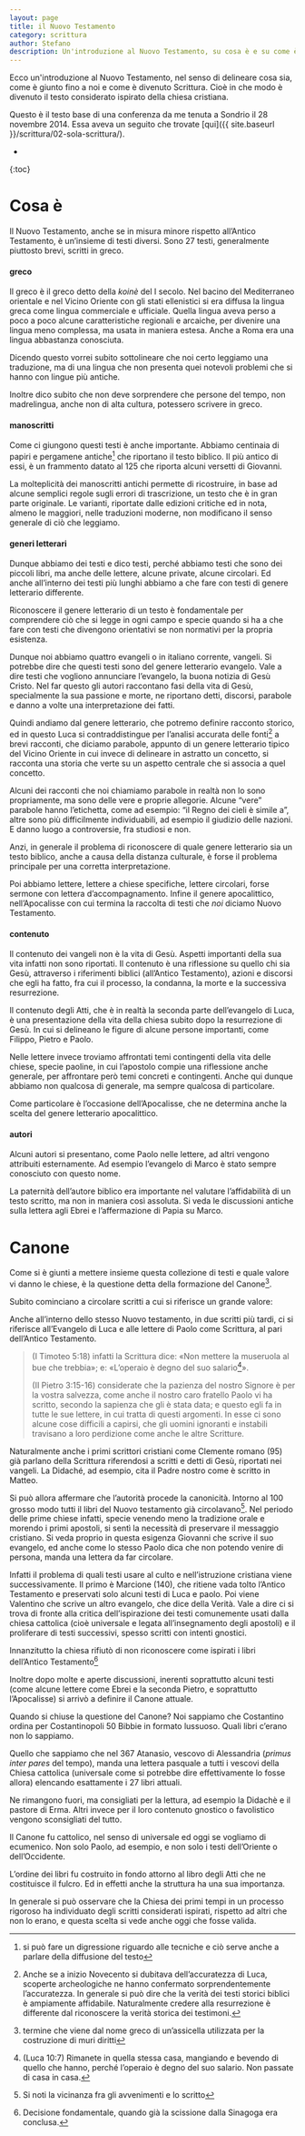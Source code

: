 ```yaml
---
layout: page
title: il Nuovo Testamento
category: scrittura
author: Stefano
description: Un'introduzione al Nuovo Testamento, su cosa è e su come è divenuto Scrittura
---
```


Ecco un'introduzione al Nuovo Testamento, nel senso di delineare cosa sia, come è giunto fino a noi e come è divenuto Scrittura. Cioè in che modo è divenuto il testo considerato ispirato della chiesa cristiana.

Questo è il testo base di una conferenza da me tenuta a Sondrio il 28 novembre 2014. Essa aveva un seguito che trovate [qui]({{ site.baseurl }}/scrittura/02-sola-scrittura/).

* 
{:toc}


Cosa è
======

Il Nuovo Testamento, anche se in misura minore rispetto all’Antico
Testamento, è un’insieme di testi diversi. Sono 27 testi, generalmente
piuttosto brevi, scritti in greco.

#### greco

Il greco è il greco detto della *koinè* del I secolo. Nel bacino del
Mediterraneo orientale e nel Vicino Oriente con gli stati ellenistici si
era diffusa la lingua greca come lingua commerciale e ufficiale. Quella
lingua aveva perso a poco a poco alcune caratteristiche regionali e
arcaiche, per divenire una lingua meno complessa, ma usata in maniera
estesa. Anche a Roma era una lingua abbastanza conosciuta.

Dicendo questo vorrei subito sottolineare che noi certo leggiamo una
traduzione, ma di una lingua che non presenta quei notevoli problemi che
si hanno con lingue più antiche.

Inoltre dico subito che non deve sorprendere che persone del tempo, non
madrelingua, anche non di alta cultura, potessero scrivere in greco.

#### manoscritti

Come ci giungono questi testi è anche importante. Abbiamo centinaia di
papiri e pergamene antiche[^1] che riportano il testo biblico. Il più
antico di essi, è un frammento datato al 125 che riporta alcuni versetti
di Giovanni.

La molteplicità dei manoscritti antichi permette di ricostruire, in base
ad alcune semplici regole sugli errori di trascrizione, un testo che è
in gran parte originale. Le varianti, riportate dalle edizioni critiche
ed in nota, almeno le maggiori, nelle traduzioni moderne, non modificano
il senso generale di ciò che leggiamo.

#### generi letterari

Dunque abbiamo dei testi e dico testi, perché abbiamo testi che sono dei
piccoli libri, ma anche delle lettere, alcune private, alcune circolari.
Ed anche all’interno dei testi più lunghi abbiamo a che fare con testi
di genere letterario differente.

Riconoscere il genere letterario di un testo è fondamentale per
comprendere ciò che si legge in ogni campo e specie quando si ha a che
fare con testi che divengono orientativi se non normativi per la propria
esistenza.

Dunque noi abbiamo quattro evangeli o in italiano corrente, vangeli. Si
potrebbe dire che questi testi sono del genere letterario evangelo. Vale
a dire testi che vogliono annunciare l’evangelo, la buona notizia di
Gesù Cristo. Nel far questo gli autori raccontano fasi della vita di
Gesù, specialmente la sua passione e morte, ne riportano detti,
discorsi, parabole e danno a volte una interpretazione dei fatti.

Quindi andiamo dal genere letterario, che potremo definire racconto
storico, ed in questo Luca si contraddistingue per l’analisi accurata
delle fonti[^2] a brevi racconti, che diciamo parabole, appunto di un
genere letterario tipico del Vicino Oriente in cui invece di delineare
in astratto un concetto, si racconta una storia che verte su un aspetto
centrale che si associa a quel concetto.

Alcuni dei racconti che noi chiamiamo parabole in realtà non lo sono
propriamente, ma sono delle vere e proprie allegorie. Alcune “vere”
parabole hanno l’etichetta, come ad esempio: “il Regno dei cieli è
simile a”, altre sono più difficilmente individuabili, ad esempio il
giudizio delle nazioni. E danno luogo a controversie, fra studiosi e
non.

Anzi, in generale il problema di riconoscere di quale genere letterario
sia un testo biblico, anche a causa della distanza culturale, è forse il
problema principale per una corretta interpretazione.

Poi abbiamo lettere, lettere a chiese specifiche, lettere circolari,
forse sermone con lettera d’accompagnamento. Infine il genere
apocalittico, nell’Apocalisse con cui termina la raccolta di testi che
*noi* diciamo Nuovo Testamento.

#### contenuto

Il contenuto dei vangeli non è la vita di Gesù. Aspetti importanti della
sua vita infatti non sono riportati. Il contenuto è una riflessione su
quello chi sia Gesù, attraverso i riferimenti biblici (all’Antico
Testamento), azioni e discorsi che egli ha fatto, fra cui il processo,
la condanna, la morte e la successiva resurrezione.

Il contenuto degli Atti, che è in realtà la seconda parte dell’evangelo
di Luca, è una presentazione della vita della chiesa subito dopo la
resurrezione di Gesù. In cui si delineano le figure di alcune persone
importanti, come Filippo, Pietro e Paolo.

Nelle lettere invece troviamo affrontati temi contingenti della vita
delle chiese, specie paoline, in cui l’apostolo compie una riflessione
anche generale, per affrontare però temi concreti e contingenti. Anche
qui dunque abbiamo non qualcosa di generale, ma sempre qualcosa di
particolare.

Come particolare è l’occasione dell’Apocalisse, che ne determina anche
la scelta del genere letterario apocalittico.

#### autori

Alcuni autori si presentano, come Paolo nelle lettere, ad altri vengono
attribuiti esternamente. Ad esempio l’evangelo di Marco è stato sempre
conosciuto con questo nome.

La paternità dell’autore biblico era importante nel valutare
l’affidabilità di un testo scritto, ma non in maniera così assoluta. Si
veda le discussioni antiche sulla lettera agli Ebrei e l’affermazione di
Papia su Marco.

Canone
======

Come si è giunti a mettere insieme questa collezione di testi e quale
valore vi danno le chiese, è la questione detta della formazione del
Canone[^3].

Subito cominciano a circolare scritti a cui si riferisce un grande
valore:

Anche all’interno dello stesso Nuovo testamento, in due scritti più
tardi, ci si riferisce all’Evangelo di Luca e alle lettere di Paolo come
Scrittura, al pari dell’Antico Testamento.

> (I Timoteo 5:18) infatti la Scrittura dice: «Non mettere la museruola
> al bue che trebbia»; e: «L’operaio è degno del suo salario[^4]».
>
> (II Pietro 3:15-16) considerate che la pazienza del nostro Signore è
> per la vostra salvezza, come anche il nostro caro fratello Paolo vi ha
> scritto, secondo la sapienza che gli è stata data; e questo egli fa in
> tutte le sue lettere, in cui tratta di questi argomenti. In esse ci
> sono alcune cose difficili a capirsi, che gli uomini ignoranti e
> instabili travisano a loro perdizione come anche le altre Scritture.

Naturalmente anche i primi scrittori cristiani come Clemente romano (95)
già parlano della Scrittura riferendosi a scritti e detti di Gesù,
riportati nei vangeli. La Didaché, ad esempio, cita il Padre nostro come
è scritto in Matteo.

Si può allora affermare che l’autorità procede la canonicità. Intorno al
100 grosso modo tutti il libri del Nuovo testamento già circolavano[^5].
Nel periodo delle prime chiese infatti, specie venendo meno la
tradizione orale e morendo i primi apostoli, si sentì la necessità di
preservare il messaggio cristiano. Si veda proprio in questa esigenza
Giovanni che scrive il suo evangelo, ed anche come lo stesso Paolo dica
che non potendo venire di persona, manda una lettera da far circolare.

Infatti il problema di quali testi usare al culto e nell’istruzione
cristiana viene successivamente. Il primo è Marcione (140), che ritiene
vada tolto l’Antico Testamento e preservati solo alcuni testi di Luca e
paolo. Poi viene Valentino che scrive un altro evangelo, che dice della
Verità. Vale a dire ci si trova di fronte alla critica dell’ispirazione
dei testi comunemente usati dalla chiesa cattolica (cioè universale e legata all’insegnamento degli apostoli) e il proliferare di testi
successivi, spesso scritti con intenti gnostici.

Innanzitutto la chiesa rifiutò di non riconoscere come ispirati i libri
dell’Antico Testamento[^6]

Inoltre dopo molte e aperte discussioni, inerenti soprattutto alcuni
testi (come alcune lettere come Ebrei e la seconda Pietro, e soprattutto
l’Apocalisse) si arrivò a definire il Canone attuale.

Quando si chiuse la questione del Canone? Noi sappiamo che Costantino
ordina per Costantinopoli 50 Bibbie in formato lussuoso. Quali libri
c’erano non lo sappiamo.

Quello che sappiamo che nel 367 Atanasio, vescovo di Alessandria
(*primus inter pares* del tempo), manda una lettera pasquale a tutti i
vescovi della Chiesa cattolica (universale come si potrebbe dire
effettivamente lo fosse allora) elencando esattamente i 27 libri
attuali.

Ne rimangono fuori, ma consigliati per la lettura, ad esempio la Didachè
e il pastore di Erma. Altri invece per il loro contenuto gnostico o
favolistico vengono sconsigliati del tutto.

Il Canone fu cattolico, nel senso di universale ed oggi se vogliamo di
ecumenico. Non solo Paolo, ad esempio, e non solo i testi dell’Oriente o
dell’Occidente.

L’ordine dei libri fu costruito in fondo attorno al libro degli Atti che
ne costituisce il fulcro. Ed in effetti anche la struttura ha una sua
importanza.

In generale si può osservare che la Chiesa dei primi tempi in un
processo rigoroso ha individuato degli scritti considerati ispirati,
rispetto ad altri che non lo erano, e questa scelta si vede anche oggi
che fosse valida.

[^1]: si può fare un digressione riguardo alle tecniche e ciò serve
    anche a parlare della diffusione del testo

[^2]: Anche se a inizio Novecento si dubitava dell’accuratezza di Luca,
    scoperte archeologiche ne hanno confermato sorprendentemente
    l’accuratezza. In generale si può dire che la verità dei testi
    storici biblici è ampiamente affidabile. Naturalmente credere alla
    resurrezione è differente dal riconoscere la verità storica dei
    testimoni.

[^3]: termine che viene dal nome greco di un’assicella utilizzata per la
    costruzione di muri diritti

[^4]: (Luca 10:7) Rimanete in quella stessa casa, mangiando e bevendo di
    quello che hanno, perché l’operaio è degno del suo salario. Non
    passate di casa in casa.

[^5]: Si noti la vicinanza fra gli avvenimenti e lo scritto

[^6]: Decisione fondamentale, quando già la scissione dalla Sinagoga era
    conclusa.
